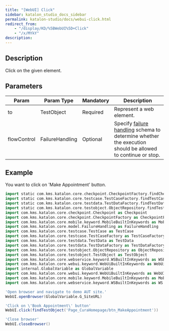 ```yaml
---
title: "[WebUI] Click" 
sidebar: katalon_studio_docs_sidebar
permalink: katalon-studio/docs/webui-click.html 
redirect_from:
    - "/display/KD/%5BWebUI%5D+Click"
    - "/x/MYkY"
description: 
---
```

Description
-----------

Click on the given element.

Parameters
----------

| Param | Param Type | Mandatory | Description |
| --- | --- | --- | --- |
| to | TestObject | Required | Represent a web element. |
| flowControl | FailureHandling | Optional | Specify [failure handling](/x/qAAM) schema to determine whether the execution should be allowed to continue or stop. |

Example
-------

You want to click on 'Make Appointment' button.

```groovy
import static com.kms.katalon.core.checkpoint.CheckpointFactory.findCheckpoint
import static com.kms.katalon.core.testcase.TestCaseFactory.findTestCase
import static com.kms.katalon.core.testdata.TestDataFactory.findTestData
import static com.kms.katalon.core.testobject.ObjectRepository.findTestObject
import com.kms.katalon.core.checkpoint.Checkpoint as Checkpoint
import com.kms.katalon.core.checkpoint.CheckpointFactory as CheckpointFactory
import com.kms.katalon.core.mobile.keyword.MobileBuiltInKeywords as MobileBuiltInKeywords
import com.kms.katalon.core.model.FailureHandling as FailureHandling
import com.kms.katalon.core.testcase.TestCase as TestCase
import com.kms.katalon.core.testcase.TestCaseFactory as TestCaseFactory
import com.kms.katalon.core.testdata.TestData as TestData
import com.kms.katalon.core.testdata.TestDataFactory as TestDataFactory
import com.kms.katalon.core.testobject.ObjectRepository as ObjectRepository
import com.kms.katalon.core.testobject.TestObject as TestObject
import com.kms.katalon.core.webservice.keyword.WSBuiltInKeywords as WSBuiltInKeywords
import com.kms.katalon.core.webui.keyword.WebUiBuiltInKeywords as WebUiBuiltInKeywords
import internal.GlobalVariable as GlobalVariable
import com.kms.katalon.core.webui.keyword.WebUiBuiltInKeywords as WebUI
import com.kms.katalon.core.mobile.keyword.MobileBuiltInKeywords as Mobile
import com.kms.katalon.core.webservice.keyword.WSBuiltInKeywords as WS

'Open browser and navigate to demo AUT site.'
WebUI.openBrowser(GlobalVariable.G_SiteURL)

'Click on \'Book Appointment\' button'
WebUI.click(findTestObject('Page_CuraHomepage/btn_MakeAppointment'))

'Close browser'
WebUI.closeBrowser()
```